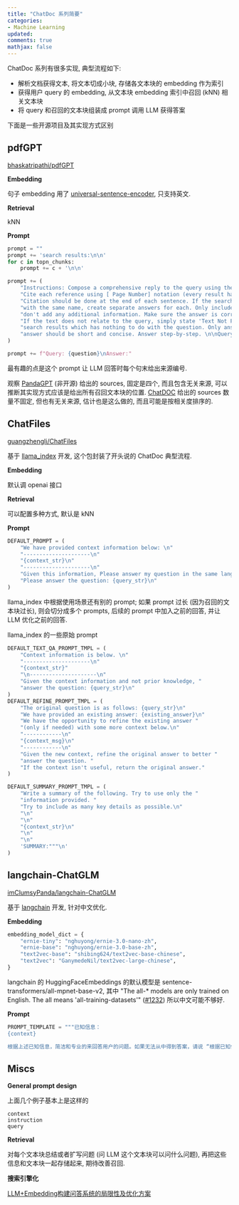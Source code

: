 ```yaml
---
title: "ChatDoc 系列简要"
categories: 
- Machine Learning
updated: 
comments: true
mathjax: false
---
```


ChatDoc 系列有很多实现, 典型流程如下:

- 解析文档获得文本, 将文本切成小块, 存储各文本块的 embedding 作为索引
- 获得用户 query 的 embedding, 从文本块 embedding 索引中召回 (kNN) 相关文本块
- 将 query 和召回的文本块组装成 prompt 调用 LLM 获得答案

下面是一些开源项目及其实现方式区别

<!-- more -->

## pdfGPT

[bhaskatripathi/pdfGPT](https://github.com/bhaskatripathi/pdfGPT)

**Embedding**

句子 embedding 用了 [universal-sentence-encoder](https://tfhub.dev/google/universal-sentence-encoder/4), 只支持英文.

**Retrieval**

kNN

**Prompt**

```python
prompt = ""
prompt += 'search results:\n\n'
for c in topn_chunks:
    prompt += c + '\n\n'

prompt += (
    "Instructions: Compose a comprehensive reply to the query using the search results given. "
    "Cite each reference using [ Page Number] notation (every result has this number at the beginning). "
    "Citation should be done at the end of each sentence. If the search results mention multiple subjects "
    "with the same name, create separate answers for each. Only include information found in the results and "
    "don't add any additional information. Make sure the answer is correct and don't output false content. "
    "If the text does not relate to the query, simply state 'Text Not Found in PDF'. Ignore outlier "
    "search results which has nothing to do with the question. Only answer what is asked. The "
    "answer should be short and concise. Answer step-by-step. \n\nQuery: {question}\nAnswer: "
)

prompt += f"Query: {question}\nAnswer:"
```

最有趣的点是这个 prompt 让 LLM 回答时每个句末给出来源编号. 

观察 [PandaGPT](https://www.pandagpt.io/) (非开源) 给出的 sources, 固定是四个, 而且包含无关来源, 可以推断其实现方式应该是给出所有召回文本块的位置. [ChatDOC](https://chatdoc.com/) 给出的 sources 数量不固定, 但也有无关来源, 估计也是这么做的, 而且可能是按相关度排序的.

## ChatFiles

[guangzhengli/ChatFiles](https://github.com/guangzhengli/ChatFiles)

基于 [llama_index](https://github.com/jerryjliu/llama_index) 开发, 这个包封装了开头说的 ChatDoc 典型流程.

**Embedding**

默认调 openai 接口

**Retrieval**

可以配置多种方式, 默认是 kNN

**Prompt**

```python
DEFAULT_PROMPT = (
    "We have provided context information below: \n"
    "---------------------\n"
    "{context_str}\n"
    "---------------------\n"
    "Given this information, Please answer my question in the same language that I used to ask you.\n"
    "Please answer the question: {query_str}\n"
)
```

llama_index 中根据使用场景还有别的 prompt; 如果 prompt 过长 (因为召回的文本块过长), 则会切分成多个 prompts, 后续的 prompt 中加入之前的回答, 并让 LLM 优化之前的回答.

llama_index 的一些原始 prompt

```python
DEFAULT_TEXT_QA_PROMPT_TMPL = (
    "Context information is below. \n"
    "---------------------\n"
    "{context_str}"
    "\n---------------------\n"
    "Given the context information and not prior knowledge, "
    "answer the question: {query_str}\n"
)
DEFAULT_REFINE_PROMPT_TMPL = (
    "The original question is as follows: {query_str}\n"
    "We have provided an existing answer: {existing_answer}\n"
    "We have the opportunity to refine the existing answer "
    "(only if needed) with some more context below.\n"
    "------------\n"
    "{context_msg}\n"
    "------------\n"
    "Given the new context, refine the original answer to better "
    "answer the question. "
    "If the context isn't useful, return the original answer."
)

DEFAULT_SUMMARY_PROMPT_TMPL = (
    "Write a summary of the following. Try to use only the "
    "information provided. "
    "Try to include as many key details as possible.\n"
    "\n"
    "\n"
    "{context_str}\n"
    "\n"
    "\n"
    'SUMMARY:"""\n'
)
```

## langchain-ChatGLM

[imClumsyPanda/langchain-ChatGLM](https://github.com/imClumsyPanda/langchain-ChatGLM)

基于 [langchain](https://github.com/hwchase17/langchain) 开发, 针对中文优化.

**Embedding**

```python
embedding_model_dict = {
    "ernie-tiny": "nghuyong/ernie-3.0-nano-zh",
    "ernie-base": "nghuyong/ernie-3.0-base-zh",
    "text2vec-base": "shibing624/text2vec-base-chinese",
    "text2vec": "GanymedeNil/text2vec-large-chinese",
}
```

langchain 的 HuggingFaceEmbeddings 的默认模型是 sentence-transformers/all-mpnet-base-v2, 其中 "The all-* models are only trained on English. The all means 'all-training-datasets'" ([#1232](https://github.com/UKPLab/sentence-transformers/issues/1232)) 所以中文可能不够好.

**Prompt**

```python
PROMPT_TEMPLATE = """已知信息：
{context} 

根据上述已知信息，简洁和专业的来回答用户的问题。如果无法从中得到答案，请说 “根据已知信息无法回答该问题” 或 “没有提供足够的相关信息”，不允许在答案中添加编造成分，答案请使用中文。 问题是：{question}"""
```

## Miscs

**General prompt design**

上面几个例子基本上是这样的

```
context
instruction
query
```

**Retrieval**  

对每个文本块总结或者扩写问题 (问 LLM 这个文本块可以问什么问题), 再把这些信息和文本块一起存储起来, 期待改善召回.

**搜索引擎化**

[LLM+Embedding构建问答系统的局限性及优化方案](https://zhuanlan.zhihu.com/p/641132245)